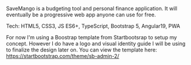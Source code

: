 SaveMango is a budgeting tool and personal finance application. It will eventually be a progressive web app anyone can use for free.

Tech: HTML5, CSS3, JS ES6+, TypeScript, Bootstrap 5, Angular19, PWA

For now I'm using a Boostrap template from Startbootsrap to setup my concept. However I do have a logo and visual identity guide I will be using to finalize the design later on.
You can view the template here:
https://startbootstrap.com/theme/sb-admin-2/
